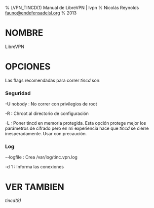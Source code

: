 % LVPN\_TINCD(1) Manual de LibreVPN | lvpn
% Nicolás Reynolds <fauno@endefensadelsl.org>
% 2013

# NOMBRE

LibreVPN

# OPCIONES

Las flags recomendadas para correr _tincd_ son:

### Seguridad

-U nobody
:    No correr con privilegios de root

-R
:    Chroot al directorio de configuración

-L
:    Poner tincd en memoria protegida.  Esta opción protege mejor los
     parámetros de cifrado pero en mi experiencia hace que _tincd_ se
     cierre inesperadamente.  Usar con precaución.


### Log

--logfile
:    Crea /var/log/tinc.vpn.log

-d 1
:    Informa las conexiones


# VER TAMBIEN

_tincd(8)_

